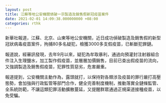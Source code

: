 ```yaml
---
layout: post
title: 江蘇等地公安機關偵破一宗製造及銷售假新冠疫苗案件
date: 2021-02-01 14:09:38.000000000 +08:00
categories: rthk
---
```


新華社報道，江蘇、北京、山東等地公安機關，近日成功偵破製造及銷售假的新型冠狀病毒疫苗案件，拘捕80多名疑犯，檢獲3000多支假疫苗，已斬斷犯罪鏈。

報道說，經審訊發現，去年9月以來，疑犯為牟取暴利，通過向預灌封注射器組合件注入生理鹽水，加工製作假疫苗，並層層加價銷售，目前已查出假疫苗的流向，又強調製造及銷售假疫苗，犯罪性質惡劣，危害嚴重。

報道提到，公安機關主動作為，露頭就打，以保持對各類涉及疫苗的罪行嚴打高壓態勢，會加強與行政監管等部門合作，健全完善制度機制，推動落實全鏈條監管、全系統防範，不讓這類犯罪活動擴散蔓延，又提醒群眾通過正規渠道接種疫苗，以免受騙。
